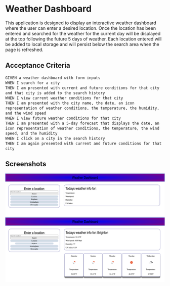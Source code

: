 # Weather Dashboard
This application is designed to display an interactive weather dashboard where the user can enter a desired location. Once the location has been entered and searched for the weather for the current day will be displayed at the top following the future 5 days of weather. Each location entered will be added to local storage and will persist below the search area when the page is refreshed. 


## Acceptance Criteria
```
GIVEN a weather dashboard with form inputs
WHEN I search for a city
THEN I am presented with current and future conditions for that city and that city is added to the search history
WHEN I view current weather conditions for that city
THEN I am presented with the city name, the date, an icon representation of weather conditions, the temperature, the humidity, and the wind speed
WHEN I view future weather conditions for that city
THEN I am presented with a 5-day forecast that displays the date, an icon representation of weather conditions, the temperature, the wind speed, and the humidity
WHEN I click on a city in the search history
THEN I am again presented with current and future conditions for that city
```

## Screenshots 
![](https://github.com/Charl1410/weather-dashboard/blob/f47d4ae0187bd7e2f8580a1431d5aad6e51b6cb9/Screenshots/Image%201.png)
![](https://github.com/Charl1410/weather-dashboard/blob/f47d4ae0187bd7e2f8580a1431d5aad6e51b6cb9/Screenshots/Image%202.png)
